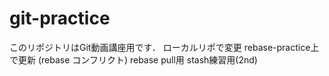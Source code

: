 # git-practice
このリポジトリはGit動画講座用です．
ローカルリポで変更
rebase-practice上で更新 (rebase コンフリクト)
rebase pull用
stash練習用(2nd)
